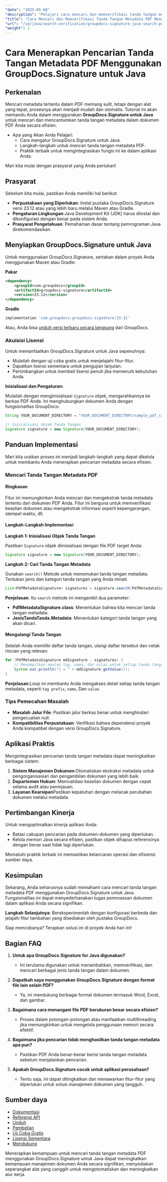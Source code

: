 ```yaml
---
"date": "2025-05-08"
"description": "Pelajari cara mencari dan memverifikasi tanda tangan metadata dalam dokumen PDF secara efisien menggunakan GroupDocs.Signature untuk Java. Sederhanakan pengelolaan dokumen dengan panduan langkah demi langkah kami."
"title": "Cara Mencari dan Memverifikasi Tanda Tangan Metadata PDF Menggunakan GroupDocs.Signature untuk Java"
"url": "/id/java/search-verification/groupdocs-signature-java-search-pdf-metadata-signatures/"
"weight": 1
---
```


# Cara Menerapkan Pencarian Tanda Tangan Metadata PDF Menggunakan GroupDocs.Signature untuk Java

## Perkenalan

Mencari metadata tertentu dalam PDF memang sulit, tetapi dengan alat yang tepat, prosesnya akan menjadi mudah dan otomatis. Tutorial ini akan memandu Anda dalam menggunakan **GroupDocs.Signature untuk Java** untuk mencari dan mencantumkan tanda tangan metadata dalam dokumen PDF Anda secara efisien.

- Apa yang Akan Anda Pelajari:
  - Cara mengatur GroupDocs.Signature untuk Java.
  - Langkah-langkah untuk mencari tanda tangan metadata PDF.
  - Praktik terbaik untuk mengintegrasikan fungsi ini ke dalam aplikasi Anda.

Mari kita mulai dengan prasyarat yang Anda perlukan!

## Prasyarat

Sebelum kita mulai, pastikan Anda memiliki hal berikut:

- **Perpustakaan yang Diperlukan**: Instal pustaka GroupDocs.Signature versi 23.12 atau yang lebih baru melalui Maven atau Gradle.
- **Pengaturan Lingkungan**:Java Development Kit (JDK) harus diinstal dan dikonfigurasi dengan benar pada sistem Anda.
- **Prasyarat Pengetahuan**: Pemahaman dasar tentang pemrograman Java direkomendasikan.

## Menyiapkan GroupDocs.Signature untuk Java

Untuk menggunakan GroupDocs.Signature, sertakan dalam proyek Anda menggunakan Maven atau Gradle:

**Pakar**
```xml
<dependency>
    <groupId>com.groupdocs</groupId>
    <artifactId>groupdocs-signature</artifactId>
    <version>23.12</version>
</dependency>
```

**Gradle**
```gradle
implementation 'com.groupdocs:groupdocs-signature:23.12'
```

Atau, Anda bisa [unduh versi terbaru secara langsung](https://releases.groupdocs.com/signature/java/) dari GroupDocs.

### Akuisisi Lisensi

Untuk memanfaatkan GroupDocs.Signature untuk Java sepenuhnya:
- Mulailah dengan uji coba gratis untuk menjelajahi fitur-fitur.
- Dapatkan lisensi sementara untuk pengujian lanjutan.
- Pertimbangkan untuk membeli lisensi penuh jika memenuhi kebutuhan Anda.

**Inisialisasi dan Pengaturan:**

Mulailah dengan menginisialisasi `Signature` objek, mengarahkannya ke berkas PDF Anda. Ini menghubungkan dokumen Anda dengan fungsionalitas GroupDocs:

```java
String YOUR_DOCUMENT_DIRECTORY = "YOUR_DOCUMENT_DIRECTORY/sample_pdf_signed_metadata.pdf"; // Ganti dengan jalur file Anda

// Inisialisasi objek Tanda Tangan
Signature signature = new Signature(YOUR_DOCUMENT_DIRECTORY);
```

## Panduan Implementasi

Mari kita uraikan proses ini menjadi langkah-langkah yang dapat dikelola untuk membantu Anda menerapkan pencarian metadata secara efisien.

### Mencari Tanda Tangan Metadata PDF

#### Ringkasan

Fitur ini memungkinkan Anda mencari dan mengekstrak tanda metadata tertentu dari dokumen PDF Anda. Fitur ini berguna untuk memverifikasi keaslian dokumen atau mengekstrak informasi seperti kepengarangan, stempel waktu, dll.

#### Langkah-Langkah Implementasi

**Langkah 1: Inisialisasi Objek Tanda Tangan**

Pastikan `Signature` objek diinisialisasi dengan file PDF target Anda:

```java
Signature signature = new Signature(YOUR_DOCUMENT_DIRECTORY);
```

**Langkah 2: Cari Tanda Tangan Metadata**

Gunakan `search()` Metode untuk menemukan tanda tangan metadata. Tentukan jenis dan kategori tanda tangan yang Anda minati.

```java
List<PdfMetadataSignature> signatures = signature.search(PdfMetadataSignature.class, SignatureType.Metadata);
```

**Penjelasan**: Itu `search` metode ini mengambil dua parameter:
- **PdfMetadataSignature.class**: Menentukan bahwa kita mencari tanda tangan metadata.
- **JenisTandaTanda.Metadata**: Menentukan kategori tanda tangan yang akan dicari.

#### Mengulangi Tanda Tangan

Setelah Anda memiliki daftar tanda tangan, ulangi daftar tersebut dan cetak rincian yang relevan:

```java
for (PdfMetadataSignature mdSignature : signatures) {
    // Menampilkan awalan tag, nama, dan nilai untuk setiap tanda tangan.
    System.out.println("] = " + mdSignature.getValue());
}
```

**Penjelasan**:Loop ini membantu Anda mengakses detail setiap tanda tangan metadata, seperti `tag prefix`, `name`, Dan `value`.

### Tips Pemecahan Masalah

- **Masalah Jalur File**: Pastikan jalur berkas benar untuk menghindari pengecualian null.
- **Kompatibilitas Perpustakaan**: Verifikasi bahwa dependensi proyek Anda kompatibel dengan versi GroupDocs.Signature.

## Aplikasi Praktis

Mengintegrasikan pencarian tanda tangan metadata dapat meningkatkan berbagai sistem:

1. **Sistem Manajemen Dokumen**:Otomatiskan ekstraksi metadata untuk pengorganisasian dan pengambilan dokumen yang lebih baik.
2. **Departemen Hukum**: Memvalidasi keaslian dokumen dengan cepat selama audit atau peninjauan.
3. **Layanan Kearsipan**Pastikan kepatuhan dengan melacak perubahan dokumen melalui metadata.

## Pertimbangan Kinerja

Untuk mengoptimalkan kinerja aplikasi Anda:
- Batasi cakupan pencarian pada dokumen-dokumen yang diperlukan.
- Kelola memori Java secara efisien, pastikan objek dihapus referensinya dengan benar saat tidak lagi diperlukan.

Mematuhi praktik terbaik ini memastikan kelancaran operasi dan efisiensi sumber daya.

## Kesimpulan

Sekarang, Anda seharusnya sudah memahami cara mencari tanda tangan metadata PDF menggunakan GroupDocs.Signature untuk Java. Fungsionalitas ini dapat menyederhanakan tugas pemrosesan dokumen dalam aplikasi Anda secara signifikan.

**Langkah Selanjutnya**: Bereksperimenlah dengan konfigurasi berbeda dan jelajahi fitur tambahan yang disediakan oleh pustaka GroupDocs.

Siap mencobanya? Terapkan solusi ini di proyek Anda hari ini!

## Bagian FAQ

1. **Untuk apa GroupDocs.Signature for Java digunakan?**
   - Ini terutama digunakan untuk menambahkan, memverifikasi, dan mencari berbagai jenis tanda tangan dalam dokumen.

2. **Dapatkah saya menggunakan GroupDocs.Signature dengan format file lain selain PDF?**
   - Ya, ini mendukung berbagai format dokumen termasuk Word, Excel, dan gambar.

3. **Bagaimana cara menangani file PDF berukuran besar secara efisien?**
   - Proses dalam potongan-potongan atau manfaatkan multithreading jika memungkinkan untuk mengelola penggunaan memori secara efektif.

4. **Bagaimana jika pencarian tidak menghasilkan tanda tangan metadata apa pun?**
   - Pastikan PDF Anda benar-benar berisi tanda tangan metadata sebelum menjalankan pencarian.

5. **Apakah GroupDocs.Signature cocok untuk aplikasi perusahaan?**
   - Tentu saja, ini dapat ditingkatkan dan menawarkan fitur-fitur yang diperlukan untuk solusi manajemen dokumen yang tangguh.

## Sumber daya
- [Dokumentasi](https://docs.groupdocs.com/signature/java/)
- [Referensi API](https://reference.groupdocs.com/signature/java/)
- [Unduh](https://releases.groupdocs.com/signature/java/)
- [Pembelian](https://purchase.groupdocs.com/buy)
- [Uji Coba Gratis](https://releases.groupdocs.com/signature/java/)
- [Lisensi Sementara](https://purchase.groupdocs.com/temporary-license/)
- [Mendukung](https://forum.groupdocs.com/c/signature/)

Menerapkan kemampuan untuk mencari tanda tangan metadata PDF menggunakan GroupDocs.Signature untuk Java dapat meningkatkan kemampuan manajemen dokumen Anda secara signifikan, menyediakan seperangkat alat yang canggih untuk mengotomatiskan dan meningkatkan alur kerja.